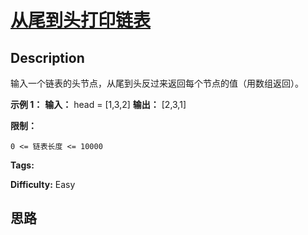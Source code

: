 # [从尾到头打印链表][title]

## Description

输入一个链表的头节点，从尾到头反过来返回每个节点的值（用数组返回）。



**示例 1：**
            **输入：** head = [1,3,2]    **输出：** [2,3,1]



**限制：**

`0 <= 链表长度 <= 10000`


**Tags:** 

**Difficulty:** Easy

## 思路

[title]: https://leetcode-cn.com/problems/cong-wei-dao-tou-da-yin-lian-biao-lcof
